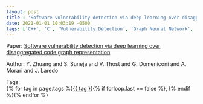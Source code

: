 ```yaml
---
layout: post
title : 'Software vulnerability detection via deep learning over disaggregated code graph representation'
date: 2021-01-01 10:03:19 -0500
tags: ['C++', 'C', 'Vulnerability Detection', 'Graph Neural Network', 'Abstract Syntax Tree (AST)', 'Control Flow Graph (CFG)', 'Data Flow Graph (DFG)']
---
```

Paper: [Software vulnerability detection via deep learning over disaggregated code graph representation](https://arxiv.org/abs/2109.03341)

Author: Y. Zhuang and S. Suneja and V. Thost and G. Domeniconi and A. Morari and J. Laredo




 Tags:  
        <span>{% for tag in page.tags %}<a href="/tags/#{{ tag | slugify }}">{{ tag }}</a>{% if forloop.last == false %}, {% endif %}{% endfor %}</span>
